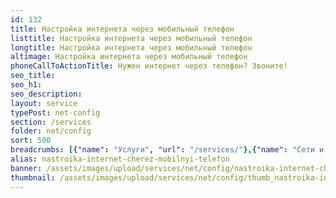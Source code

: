 ```yaml
---
id: 132
title: Настройка интернета через мобильный телефон
listtitle: Настройка интернета через мобильный телефон
longtitle: Настройка интернета через мобильный телефон
altimage: Настройка интернета через мобильный телефон
phoneCallToActionTitle: Нужен интернет через телефон? Звоните!
seo_title: 
seo_h1: 
seo_description: 
layout: service
typePost: net-config
section: /services
folder: net/config
sort: 500
breadcrumbs: [{"name": "Услуги", "url": "/services/"},{"name": "Сети и интернет", "url": "/services/net/"},{"name": "Настройка", "url":  "/services/net/config/"}]
alias: nastroika-internet-cherez-mobilnyi-telefon
banner: /assets/images/upload/services/net/config/nastroika-internet-cherez-mobilnyi-telefon.jpg
thumbnail: /assets/images/upload/services/net/config/thumb_nastroika-internet-cherez-mobilnyi-telefon.jpg
---
```

